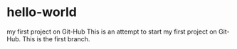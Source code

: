 # hello-world
my first project on Git-Hub
This is an attempt to start my first project on Git-Hub. This is the first branch.
